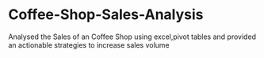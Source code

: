 # Coffee-Shop-Sales-Analysis
Analysed the Sales of an Coffee Shop using excel,pivot tables and provided an actionable strategies to increase sales volume
